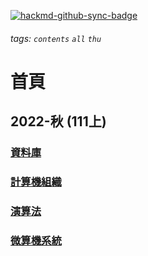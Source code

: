 [![hackmd-github-sync-badge](https://hackmd.io/uoyqecD4T1aZZxhsnFMxbQ/badge)](https://hackmd.io/uoyqecD4T1aZZxhsnFMxbQ)
###### tags: `contents` `all` `thu`


# 首頁

## 2022-秋 (111上)
### [資料庫](/Common_Pen/Database/)
### [計算機組織](/Common_Pen/Computer_Organization/)
### [演算法](/Common_Pen/Algorithm/)
### [微算機系統](/Common_Pen/Microcomputer/)
